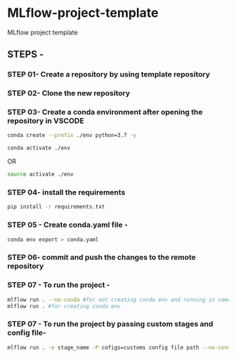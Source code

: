 # MLflow-project-template
MLflow project template

## STEPS -

### STEP 01- Create a repository by using template repository

### STEP 02- Clone the new repository

### STEP 03- Create a conda environment after opening the repository in VSCODE

```bash
conda create --prefix ./env python=3.7 -y
```

```bash
conda activate ./env
```
OR
```bash
source activate ./env
```

### STEP 04- install the requirements
```bash
pip install -r requirements.txt
```

### STEP 05 - Create conda.yaml file -
```bash
conda env export > conda.yaml
```

### STEP 06- commit and push the changes to the remote repository

### STEP 07 - To run the project -
```bash
mlflow run . --no-conda #for not creating conda env and running in same env
mlflow run . #for creating conda env
```

### STEP 07 - To run the project by passing custom stages and config file-
```bash
mlflow run . -e stage_name -P cofigs=customs config file path --no-conda